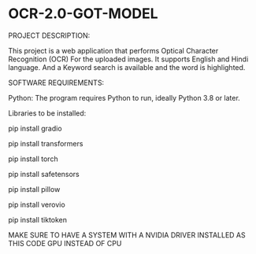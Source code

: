 # OCR-2.0-GOT-MODEL

PROJECT DESCRIPTION: 

This project is a web application that performs Optical Character Recognition (OCR) For the uploaded images. It supports English and Hindi language. And a Keyword search is available and the word is highlighted. 

SOFTWARE REQUIREMENTS:

Python: The program requires Python to run, ideally Python 3.8 or later.

Libraries to be installed:

pip install gradio

pip install transformers

pip install torch

pip install safetensors

pip install pillow

pip install verovio 

pip install tiktoken


MAKE SURE TO HAVE A SYSTEM WITH A NVIDIA DRIVER INSTALLED AS THIS CODE GPU INSTEAD OF CPU




